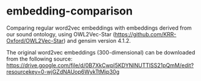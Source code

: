 # embedding-comparison

Comparing regular word2vec embeddings with embeddings derived from our sound ontology, using OWL2Vec-Star (https://github.com/KRR-Oxford/OWL2Vec-Star) and gensim version 4.1.2.

The original word2vec embeddings (300-dimensional) can be downloaded from the following source: https://drive.google.com/file/d/0B7XkCwpI5KDYNlNUTTlSS21pQmM/edit?resourcekey=0-wjGZdNAUop6WykTtMip30g
